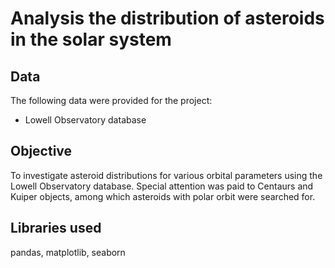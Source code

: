 # Analysis the distribution of asteroids in the solar system

## Data

The following data were provided for the project:
- Lowell Observatory database

## Objective

To investigate asteroid distributions for various orbital parameters using the Lowell Observatory database. Special attention was paid to Centaurs and Kuiper objects, among which asteroids with polar orbit were searched for.

## Libraries used
pandas, matplotlib, seaborn

